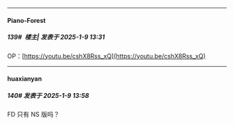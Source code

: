 ﻿
*****

####  Piano-Forest  
##### 139#         楼主| 发表于 2025-1-9 13:31

OP：[https://youtu.be/cshX8Rss_xQ](https://youtu.be/cshX8Rss_xQ)


*****

####  huaxianyan  
##### 140#       发表于 2025-1-9 13:58

FD 只有 NS 版吗？

